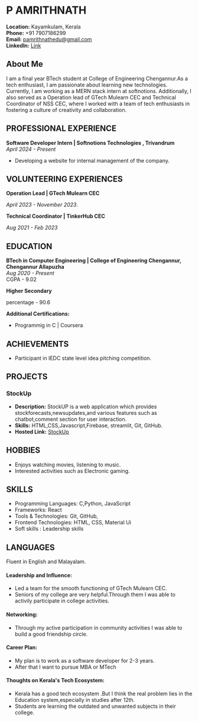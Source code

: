 # P AMRITHNATH

**Location:** Kayamkulam, Kerala  
**Phone:** +91 7907186299  
**Email:** pamrithnathedu@gmail.com  
**LinkedIn:** [Link](https://www.linkedin.com/in/p-amrithnath-807402210/)

## About Me
 I am a final year BTech student at College of Engineering Chengannur.As a tech enthusiast, I am passionate about learning new technologies. Currently, I am working as a MERN stack intern at softnotions. Additionally, I also served as a Operation lead of GTech Mulearn CEC and Technical Coordinator of NSS CEC, where I worked with a team of tech enthusiasts in fostering a culture of creativity and collaboration.

## PROFESSIONAL EXPERIENCE
**Software Developer Intern | Softnotions Technologies , Trivandrum**  
*April 2024 - Present*  
- Developing a website for internal management of the company.

## VOLUNTEERING EXPERIENCES
**Operation Lead | GTech Mulearn CEC**

*April 2023 - November 2023*.

**Technical Coordinator  | TinkerHub CEC**

*Aug 2021 - Feb 2023*

## EDUCATION
**BTech in Computer Engineering | College of Engineering Chengannur, Chengannur Allapuzha**  
*Aug 2020 - Present*  
CGPA - 9.02

**Higher Secondary**

percentage - 90.6

**Additional Certifications:**
- Programmig in C | Coursera

## ACHIEVEMENTS
- Participant in IEDC state level idea pitching competition.


## PROJECTS
### StockUp
- **Description:** StockUP is a web application which provides stockforecasts,newsupdates,and various features such as chatbot,comment section for user interaction.
- **Skills:** HTML,CSS,Javascript,Firebase, streamlit, Git, GitHub.
- **Hosted Link:** [StockUp](https://stockup-rose.vercel.app/)



## HOBBIES
- Enjoys watching movies, listening to music.
- Interested activities such as Electronic gaming.

## SKILLS
- Programming Languages: C,Python, JavaScript
- Frameworks: React
- Tools & Technologies: Git, GitHub, 
- Frontend Technologies: HTML, CSS, Material Ui
- Soft skills : Leadership skills

## LANGUAGES
Fluent in English and Malayalam.


#### Leadership and Influence:
- Led a team for the smooth functioning of GTech Mulearn CEC.
- Seniors of my college are very helpful.Through them I was able to activily participate in college activities.
  
#### Networking:

- Through my active participation in community activities I was able to build a good friendship circle.
  
#### Career Plan:

- My plan is to work as a software developer for 2-3 years.
- After that I want to pursue MBA or MTech

#### Thoughts on Kerala's Tech Ecosystem:

- Kerala has a good tech ecosystem .But I think the real problem lies in the Education system,especially in studies after 12th.
- Students are learning the outdated and unwanted subjects in their college.




